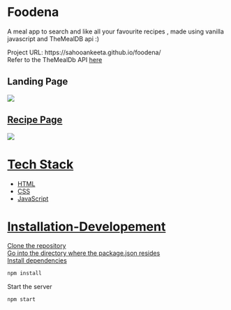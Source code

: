 # Foodena
<p>A meal app to search and like all your favourite recipes , made using vanilla javascript and TheMealDB api :)</p>
Project URL: https://sahooankeeta.github.io/foodena/
<br>
Refer to the TheMealDb API <a href="https://www.themealdb.com/api.php">here</a>
<h2>Landing Page</h2>
<a href="https://drive.google.com/uc?export=view&id=1iGiyx-GnxF1t70yArWvB7br0DMZ11rhQ"><img src="https://drive.google.com/uc?export=view&id=1iGiyx-GnxF1t70yArWvB7br0DMZ11rhQ"  />
 <h2>Recipe Page</h2>
 <a href="https://drive.google.com/uc?export=view&id=1jmSnQ6_vqDpQGuoxKr57tda46sXQo-e5"><img src="https://drive.google.com/uc?export=view&id=1jmSnQ6_vqDpQGuoxKr57tda46sXQo-e5"  />
 
   <h1>Tech Stack</h1>
   <ul>
    <li>HTML</li>
    <li>CSS</li>
    <li>JavaScript</li>
   </ul>
   <h1>Installation-Developement</h1>
   
 Clone the repository<br>
 Go into the directory where the package.json resides<br>
 Install dependencies

```bash
npm install
```
   Start the server

```bash
npm start
```



